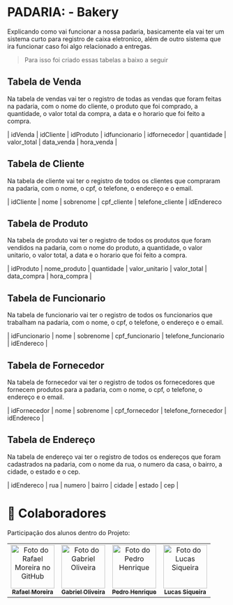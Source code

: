 # PADARIA: - Bakery

Explicando como vai funcionar a nossa padaria, basicamente ela vai ter um sistema curto para registro de caixa eletronico, além de outro sistema que ira funcionar caso foi algo relacionado a entregas.

> Para isso foi criado essas tabelas a baixo a seguir

## Tabela de Venda

Na tabela de vendas vai ter o registro de todas as vendas que foram feitas na padaria, com o nome do cliente, o produto que foi comprado, a quantidade, o valor total da compra, a data e o horario que foi feito a compra.

| idVenda | idCliente | idProduto | idfuncionario | idfornecedor | quantidade | valor_total | data_venda | hora_venda |

## Tabela de Cliente

Na tabela de cliente vai ter o registro de todos os clientes que compraram na padaria, com o nome, o cpf, o telefone, o endereço e o email.

| idCliente | nome | sobrenome | cpf_cliente | telefone_cliente | idEndereco

## Tabela de Produto

Na tabela de produto vai ter o registro de todos os produtos que foram vendidos na padaria, com o nome do produto, a quantidade, o valor unitario, o valor total, a data e o horario que foi feito a compra.

| idProduto | nome_produto | quantidade | valor_unitario | valor_total | data_compra | hora_compra |

## Tabela de Funcionario

Na tabela de funcionario vai ter o registro de todos os funcionarios que trabalham na padaria, com o nome, o cpf, o telefone, o endereço e o email.

| idFuncionario | nome | sobrenome | cpf_funcionario | telefone_funcionario | idEndereco |

## Tabela de Fornecedor

Na tabela de fornecedor vai ter o registro de todos os fornecedores que fornecem produtos para a padaria, com o nome, o cpf, o telefone, o endereço e o email.

| idFornecedor | nome | sobrenome | cpf_fornecedor | telefone_fornecedor | idEndereco |

## Tabela de Endereço

Na tabela de endereço vai ter o registro de todos os endereços que foram cadastrados na padaria, com o nome da rua, o numero da casa, o bairro, a cidade, o estado e o cep.

| idEndereco | rua | numero | bairro | cidade | estado | cep |

# 🤝 Colaboradores

Participação dos alunos dentro do Projeto:

<table>
  <tr>
    <td align="center">
      <a href="https://github.com/RMCSa">
        <img src="https://avatars.githubusercontent.com/u/125597354?v=4" width="100px;" alt="Foto do Rafael Moreira no GitHub"/><br>
        <sub>
          <b>Rafael Moreira</b>
        </sub>
      </a>
    </td>
    <td align="center">
      <a href="https://github.com/Polabiel">
        <img src="https://avatars.githubusercontent.com/u/40695127?v=4" width="100px;" alt="Foto do Gabriel Oliveira"/><br>
        <sub>
          <b>Gabriel Oliveira</b>
        </sub>
      </a>
    </td>
    <td align="center">
      <a href="https://github.com/PEDRO160126">
        <img src="https://avatars.githubusercontent.com/u/125505087?v=4" width="100px;" alt="Foto do Pedro Henrique"/><br>
        <sub>
          <b>Pedro Henrique</b>
        </sub>
      </a>
    </td>
    <td align="center">
      <a href="https://github.com/LucasSiq12">
        <img src="https://avatars.githubusercontent.com/u/125694952?v=4" width="100px;" alt="Foto do Lucas Siqueira"/><br>
        <sub>
          <b>Lucas Siqueira</b>
        </sub>
      </a>
    </td>
  </tr>
</table>